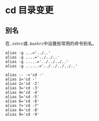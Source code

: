 # cd 目录变更

## 别名

在`.zshrc`或`.bashrc`中设置些常用的命令别名。

```shell
alias -g ...='../..'
alias -g ....='../../..'
alias -g .....='../../../..'
alias -g ......='../../../../..'

alias -- -='cd -'
alias 1='cd -'
alias 2='cd -2'
alias 3='cd -3'
alias 4='cd -4'
alias 5='cd -5'
alias 6='cd -6'
alias 7='cd -7'
alias 8='cd -8'
alias 9='cd -9'
```
